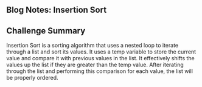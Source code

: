 ## Blog Notes: Insertion Sort

## Challenge Summary

Insertion Sort is a sorting algorithm that uses a nested loop to iterate through a list and sort its values. It uses a temp variable to store the current value and compare it with previous values in the list. It effectively shifts the values up the list if they are greater than the temp value. After iterating through the list and performing this comparison for each value, the list will be properly ordered.
